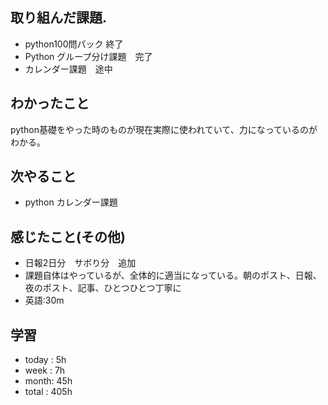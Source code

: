 ## 取り組んだ課題.  
* python100問パック 終了
* Python グループ分け課題　完了
* カレンダー課題　途中
## わかったこと
python基礎をやった時のものが現在実際に使われていて、力になっているのがわかる。

 ## 次やること 
+ python カレンダー課題

## 感じたこと(その他)
+ 日報2日分　サボり分　追加
+ 課題自体はやっているが、全体的に適当になっている。朝のポスト、日報、夜のポスト、記事、ひとつひとつ丁寧に
+ 英語:30m
## 学習
+ today : 5h 
+ week : 7h
+ month: 45h
+ total : 405h
